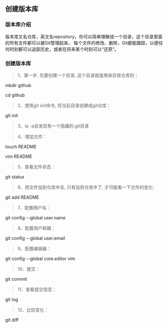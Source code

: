 ## 创建版本库
### 版本库介绍
版本库又名仓库，英文名repository，你可以简单理解成一个目录，这个目录里面的所有文件都可以被Git管理起来，
每个文件的修改、删除，Git都能跟踪，以便任何时刻都可以追踪历史，或者在将来某个时刻可以“还原”。
### 创建版本库
> 1、第一步, 先要创建一个目录, 这个目录就是用来存放仓库的：

   mkdir github
   
   cd github
> 2、使用git init命令, 将当前目录创建成git仓库：

   git init
> 3、la -a会发现有一个隐藏的.git目录

> 4、增加文件：

touch README

vim README
> 5、查看文件状态：

git status
> 6、把文件加到仓库中去, 只有加到仓库中了, 才可能看一下文件的变化:

git add README
> 7、配置用户名：

git config --global user.name
> 8、配置用户邮箱：

git config --global user.email
> 9、配置编辑器：

git config --global core.editor vim
> 10、提交：

git commit
> 11、查看提交信息：

git log
> 12、比较变化：

git diff
